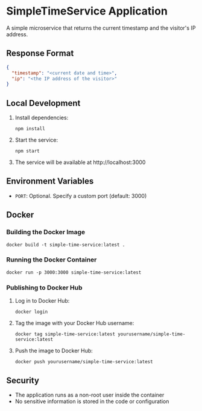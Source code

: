 # SimpleTimeService Application

A simple microservice that returns the current timestamp and the visitor's IP address.

## Response Format

```json
{
  "timestamp": "<current date and time>",
  "ip": "<the IP address of the visitor>"
}
```

## Local Development

1. Install dependencies:
   ```
   npm install
   ```

2. Start the service:
   ```
   npm start
   ```

3. The service will be available at http://localhost:3000

## Environment Variables

- `PORT`: Optional. Specify a custom port (default: 3000)

## Docker

### Building the Docker Image

```
docker build -t simple-time-service:latest .
```

### Running the Docker Container

```
docker run -p 3000:3000 simple-time-service:latest
```

### Publishing to Docker Hub

1. Log in to Docker Hub:
   ```
   docker login
   ```

2. Tag the image with your Docker Hub username:
   ```
   docker tag simple-time-service:latest yourusername/simple-time-service:latest
   ```

3. Push the image to Docker Hub:
   ```
   docker push yourusername/simple-time-service:latest
   ```

## Security

- The application runs as a non-root user inside the container
- No sensitive information is stored in the code or configuration 